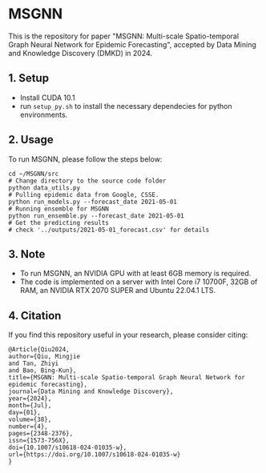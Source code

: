 # MSGNN
This is the repository for paper "MSGNN: Multi-scale Spatio-temporal Graph Neural Network for Epidemic Forecasting", accepted by Data Mining and Knowledge Discovery (DMKD) in 2024. 

## 1. Setup
- Install CUDA 10.1
- run `setup_py.sh` to install the necessary dependecies for python environments.


## 2. Usage
To run MSGNN, please follow the steps below:
```shell
cd ~/MSGNN/src
# Change directory to the source code folder
python data_utils.py 
# Pulling epidemic data from Google, CSSE. 
python run_models.py --forecast_date 2021-05-01 
# Running ensemble for MSGNN
python run_ensemble.py --forecast_date 2021-05-01
# Get the predicting results
# check '../outputs/2021-05-01_forecast.csv' for details
```

## 3. Note
- To run MSGNN, an NVIDIA GPU with at least 6GB memory is required.
- The code is implemented on a server with Intel Core i7 10700F, 32GB of RAM, an NVIDIA RTX 2070 SUPER and Ubuntu 22.04.1 LTS.  

## 4. Citation
If you find this repository useful in your research, please consider citing:
```script
@Article{Qiu2024,
author={Qiu, Mingjie
and Tan, Zhiyi
and Bao, Bing-Kun},
title={MSGNN: Multi-scale Spatio-temporal Graph Neural Network for epidemic forecasting},
journal={Data Mining and Knowledge Discovery},
year={2024},
month={Jul},
day={01},
volume={38},
number={4},
pages={2348-2376},
issn={1573-756X},
doi={10.1007/s10618-024-01035-w},
url={https://doi.org/10.1007/s10618-024-01035-w}
}

```
